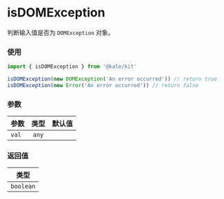 # isDOMException

判断输入值是否为 `DOMException` 对象。

### 使用

```ts
import { isDOMException } from '@kale/kit'

isDOMException(new DOMException('An error occurred')) // return true
isDOMException(new Error('An error occurred')) // return false
```

### 参数

| 参数  | 类型  | 默认值 |
| ----- | :---: | -----: |
| `val` | `any` |        |

### 返回值

|   类型    |
| :-------: |
| `boolean` |
